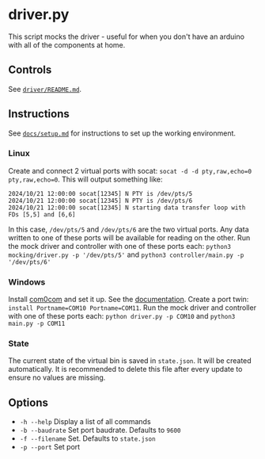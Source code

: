 # driver.py

This script mocks the driver - useful for when you don't have an arduino with all of the components at home.

## Controls

See [`driver/README.md`](../driver/README.md).

## Instructions

See [`docs/setup.md`](../docs/setup.md) for instructions to set up the working environment.

### Linux

Create and connect 2 virtual ports with socat: `socat -d -d pty,raw,echo=0 pty,raw,echo=0`.
This will output something like:
```
2024/10/21 12:00:00 socat[12345] N PTY is /dev/pts/5
2024/10/21 12:00:00 socat[12345] N PTY is /dev/pts/6
2024/10/21 12:00:00 socat[12345] N starting data transfer loop with FDs [5,5] and [6,6]
```
In this case, `/dev/pts/5` and `/dev/pts/6` are the two virtual ports. Any data written to one of these ports will be available for reading on the other.
Run the mock driver and controller with one of these ports each: `python3 mocking/driver.py -p '/dev/pts/5'` and `python3 controller/main.py -p '/dev/pts/6'`

### Windows

Install [com0com](https://com0com.sourceforge.net/) and set it up. See the [documentation](https://com0com.sourceforge.net/doc/UsingCom0com.pdf).
Create a port twin: `install Portname=COM10 Portname=COM11`.
Run the mock driver and controller with one of these ports each: `python driver.py -p COM10` and `python3 main.py -p COM11`

### State

The current state of the virtual bin is saved in `state.json`. It will be created automatically.
It is recommended to delete this file after every update to ensure no values are missing.

## Options

- `-h --help` Display a list of all commands
- `-b --baudrate` Set port baudrate. Defaults to `9600`
- `-f --filename` Set. Defaults to `state.json`
- `-p --port` Set port
